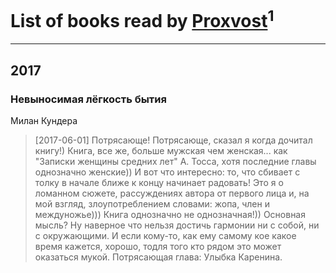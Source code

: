 # List of books read by [Proxvost](http://vk.com/id102171422)<sup>1</sup>
---

## 2017

### Невыносимая лёгкость бытия
Милан Кундера
> [2017-06-01] Потрясающе! Потрясающе, сказал я когда дочитал книгу!)
> Книга, все же, больше мужская чем женская... как "Записки женщины средних лет" А. Тосса, хотя последние главы однозначно женские))
> И вот что интересно: то, что сбивает с толку в начале ближе к концу начинает радовать! Это я о ломанном сюжете, рассуждениях автора от первого лица и, на мой взгляд, злоупотреблением словами: жопа, член и междуножье)))
> Книга однозначно не однозначная!))
> Основная мысль? Ну наверное что нельзя достичь гармонии ни с собой, ни с окружающими. И если кому-то, как ему самому кое какое время кажется, хорошо, тодля того кто рядом это может оказаться мукой.
> Потрясающая глава: Улыбка Каренина.



